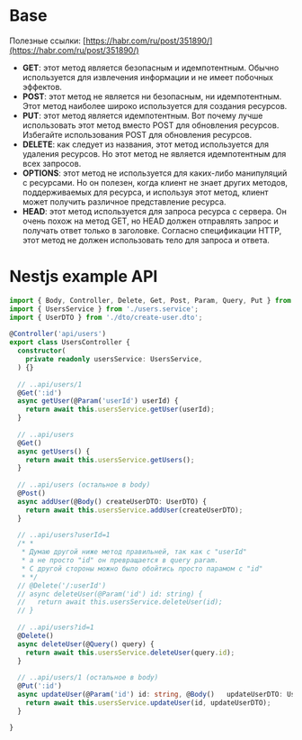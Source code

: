 # Base
Полезные ссылки: [https://habr.com/ru/post/351890/](https://habr.com/ru/post/351890/)  

-   **GET**:  этот метод является безопасным и идемпотентным. Обычно используется для извлечения информации и не имеет побочных эффектов.
-   **POST**:  этот метод не является ни безопасным, ни идемпотентным. Этот метод наиболее широко используется для создания ресурсов.
-   **PUT**:  этот метод является идемпотентным. Вот почему лучше использовать этот метод вместо POST для обновления ресурсов. Избегайте использования POST для обновления ресурсов.
-   **DELETE**:  как следует из названия, этот метод используется для удаления ресурсов. Но этот метод не является идемпотентным для всех запросов.
-   **OPTIONS**:  этот метод не используется для каких-либо манипуляций с ресурсами. Но он полезен, когда клиент не знает других методов, поддерживаемых для ресурса, и используя этот метод, клиент может получить различное представление ресурса.
-   **HEAD**:  этот метод используется для запроса ресурса c сервера. Он очень похож на метод GET, но HEAD должен отправлять запрос и получать ответ только в заголовке. Согласно спецификации HTTP, этот метод не должен использовать тело для запроса и ответа.

# Nestjs example API

```ts
import { Body, Controller, Delete, Get, Post, Param, Query, Put } from '@nestjs/common';  
import { UsersService } from './users.service';  
import { UserDTO } from './dto/create-user.dto';  
  
@Controller('api/users')  
export class UsersController {  
  constructor(  
    private readonly usersService: UsersService,  
  ) {}  
  
  // ..api/users/1
  @Get(':id')  
  async getUser(@Param('userId') userId) {  
    return await this.usersService.getUser(userId);  
  }  
  
  // ..api/users
  @Get()  
  async getUsers() {  
    return await this.usersService.getUsers();  
  }  
  
  // ..api/users (остальное в body)
  @Post()  
  async addUser(@Body() createUserDTO: UserDTO) {  
    return await this.usersService.addUser(createUserDTO);  
  }  
  
  // ..api/users?userId=1
  /* *
   * Думаю другой ниже метод правильней, так как с "userId"
   * а не просто "id" он превращается в query param.  
   * С другой стороны можно было обойтись просто парамом с "id"    
   * */
  // @Delete('/:userId')  
  // async deleteUser(@Param('id') id: string) {  
  //   return await this.usersService.deleteUser(id);  
  // }  
  
  // ..api/users?id=1
  @Delete()  
  async deleteUser(@Query() query) { 
    return await this.usersService.deleteUser(query.id); 
  } 
  
  // ..api/users/1 (остальное в body)
  @Put(':id')  
  async updateUser(@Param('id') id: string, @Body()   updateUserDTO: UserDTO) {  
    return await this.usersService.updateUser(id, updateUserDTO);  
  }

}
```


<!--stackedit_data:
eyJoaXN0b3J5IjpbLTM1OTI1NTExMCwtOTcyNDg1MTYwLDEyOD
AwNzg2MjddfQ==
-->